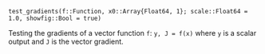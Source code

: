 ```
test_gradients(f::Function, x0::Array{Float64, 1}; scale::Float64 = 1.0, showfig::Bool = true)
```

Testing the gradients of a vector function `f`: `y, J = f(x)` where `y` is a scalar output and `J` is the vector gradient.
